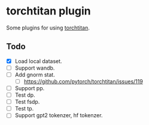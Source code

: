 # torchtitan plugin
Some plugins for using [torchtitan](https://github.com/pytorch/torchtitan).

## Todo
- [x] Load local dataset.
- [ ] Support wandb.
- [ ] Add gnorm stat.
  - [ ] https://github.com/pytorch/torchtitan/issues/119
- [ ] Support pp.
- [ ] Test dp.
- [ ] Test fsdp.
- [ ] Test tp.
- [ ] Support gpt2 tokenzer, hf tokenzer.
